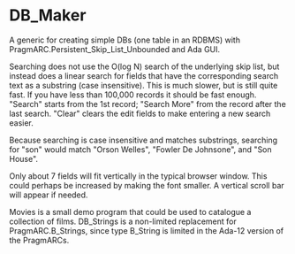 # DB_Maker
A generic for creating simple DBs (one table in an RDBMS) with PragmARC.Persistent_Skip_List_Unbounded and Ada GUI.

Searching does not use the O(log N) search of the underlying skip list, but instead does a linear search for fields that have the corresponding search text as a substring (case insensitive). This is much slower, but is still quite fast. If you have less than 100,000 records it should be fast enough. "Search" starts from the 1st record; "Search More" from the record after the last search. "Clear" clears the edit fields to make entering a new search easier.

Because searching is case insensitive and matches substrings, searching for "son" would match "Orson Welles", "Fowler De Johnsone", and "Son House".

Only about 7 fields will fit vertically in the typical browser window. This could perhaps be increased by making the font smaller. A vertical scroll bar will appear if needed.

Movies is a small demo program that could be used to catalogue a collection of films. DB_Strings is a non-limited replacement for PragmARC.B_Strings, since type B_String is limited in the Ada-12 version of the PragmARCs.
